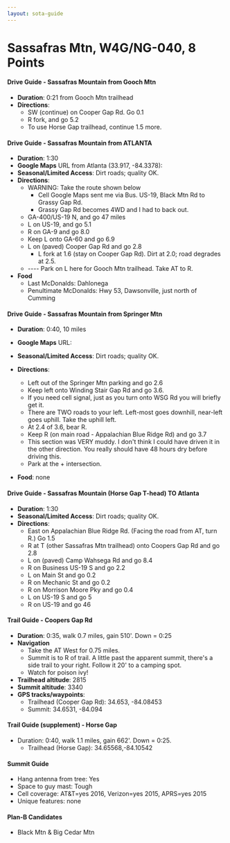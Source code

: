 ```yaml
---
layout: sota-guide
---
```

# Sassafras Mtn, W4G/NG-040, 8 Points

#### Drive Guide - Sassafras Mountain from Gooch Mtn

* **Duration**: 0:21 from Gooch Mtn trailhead
* **Directions**:
    * SW (continue) on Cooper Gap Rd. Go 0.1
    * R fork, and go 5.2
    * To use Horse Gap trailhead, continue 1.5 more.

#### Drive Guide - Sassafras Mountain from ATLANTA

* **Duration**: 1:30
* **Google Maps** URL from Atlanta (33.917, -84.3378): 
* **Seasonal/Limited Access**: Dirt roads; quality OK.
* **Directions**:
    * WARNING: Take the route shown below
        * Cell Google Maps sent me via Bus. US-19, Black Mtn Rd to Grassy Gap Rd.  
        * Grassy Gap Rd becomes 4WD and I had to back out.
    * GA-400/US-19 N, and go 47 miles
    * L on US-19, and go 5.1
    * R on GA-9 and go 8.0
    * Keep L onto GA-60 and go 6.9
    * L on (paved) Cooper Gap Rd and go 2.8
        * L fork at 1.6 (stay on Cooper Gap Rd). Dirt at 2.0; road degrades at 2.5.
    * ---- Park on L here for Gooch Mtn trailhead. Take AT to R.
* **Food**
    * Last McDonalds: Dahlonega
    * Penultimate McDonalds: Hwy 53, Dawsonville, just north of Cumming

#### Drive Guide - Sassafras Mountain from Springer Mtn

* **Duration**: 0:40, 10 miles
* **Google Maps** URL: 
* **Seasonal/Limited Access**: Dirt roads; quality OK.
* **Directions**:
    * Left out of the Springer Mtn parking and go 2.6
    * Keep left onto Winding Stair Gap Rd and go 3.6.
     * If you need cell signal, just as you turn onto WSG Rd you will briefly get it.
     * There are TWO roads to your left. Left-most goes downhill, near-left goes uphill.  Take the uphill left.
     * At 2.4 of 3.6, bear R.
    * Keep R (on main road - Appalachian Blue Ridge Rd) and go 3.7
    * This section was VERY muddy.  I don't think I could have driven it in the other direction.  You really should have 48 hours dry before driving this.
    * Park at the + intersection.

* **Food**: none

#### Drive Guide - Sassafras Mountain (Horse Gap T-head) TO Atlanta
* **Duration**: 1:30
* **Seasonal/Limited Access**: Dirt roads; quality OK.
* **Directions**:
    * East on Appalachian Blue Ridge Rd. (Facing the road from AT, turn R.) Go 1.5
    * R at T (other Sassafras Mtn trailhead) onto Coopers Gap Rd and go 2.8
    * L on (paved) Camp Wahsega Rd and go 8.4
    * R on Business US-19 S and go 2.2
    * L on Main St and go 0.2
    * R on Mechanic St and go 0.2
    * R on Morrison Moore Pky and go 0.4
    * L on US-19 S and go 5
    * R on US-19 and go 46

#### Trail Guide - Coopers Gap Rd

* **Duration**: 0:35, walk 0.7 miles, gain 510'.  Down = 0:25
* **Navigation**
    * Take the AT West for 0.75 miles.
    * Summit is to R of trail.  A little past the apparent summit, there's a side trail to your right.  Follow it 20' to a camping spot.
    * Watch for poison ivy!
* **Trailhead altitude**: 2815
* **Summit altitude**: 3340
* **GPS tracks/waypoints**:
    * Trailhead (Cooper Gap Rd): 34.653, -84.08453
    * Summit: 34.6531, -84.094

#### Trail Guide (supplement) - Horse Gap
* Duration: 0:40, walk 1.1 miles, gain 662'.  Down = 0:25.
    * Trailhead (Horse Gap): 34.65568,-84.10542


#### Summit Guide

* Hang antenna from tree: Yes
* Space to guy mast: Tough
* Cell coverage: AT&T=yes 2016, Verizon=yes 2015, APRS=yes 2015
* Unique features: none

#### Plan-B Candidates

* Black Mtn & Big Cedar Mtn
